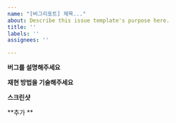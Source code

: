 ```yaml
---
name: "[버그리포트] 제목..."
about: Describe this issue template's purpose here.
title: ''
labels: ''
assignees: ''

---
```


<!-- 작성 전에 중복 이슈인지 확인해주세요. -->

**버그를 설명해주세요**
<!-- 어떤 버그인지 설명해주세요 -->

**재현 방법을 기술해주세요**
<!-- 가능한 구체적으로 작성해주세요. -->

**스크린샷**
<!-- 가능하다면 개발자도구, 콘솔 등 스크린 샷을 첨부해주세요. -->

**추가 **
<!-- 추가할 내용이 있다면 적어주세요 -->
